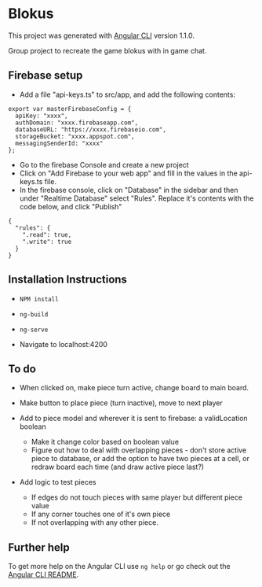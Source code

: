 # Blokus

This project was generated with [Angular CLI](https://github.com/angular/angular-cli) version 1.1.0.

Group project to recreate the game blokus with in game chat. 

## Firebase setup

* Add a file "api-keys.ts" to src/app, and add the following contents: 

```
export var masterFirebaseConfig = {
  apiKey: "xxxx",
  authDomain: "xxxx.firebaseapp.com",
  databaseURL: "https://xxxx.firebaseio.com",
  storageBucket: "xxxx.appspot.com",
  messagingSenderId: "xxxx"
};
```

* Go to the firebase Console and create a new project
* Click on "Add Firebase to your web app" and fill in the values in the api-keys.ts file. 
* In the firebase console, click on "Database" in the sidebar and then under "Realtime Database" select "Rules". Replace it's contents with the code below, and click "Publish"

```
{
  "rules": {
    ".read": true,
    ".write": true
  }
}
```


## Installation Instructions

* ``` NPM install ```
* ``` ng-build ```
* ``` ng-serve ```

* Navigate to localhost:4200


## To do

* When clicked on, make piece turn active, change board to main board.
* Make button to place piece (turn inactive), move to next player

* Add to piece model and wherever it is sent to firebase: a validLocation boolean
  * Make it change color based on boolean value
  * Figure out how to deal with overlapping pieces - don't store active piece to database, or add the option to have two pieces at a cell, or redraw board each time (and draw active piece last?)

* Add logic to test pieces
  * If edges do not touch pieces with same player but different piece value
  * If any corner touches one of it's own piece
  * If not overlapping with any other piece. 


## Further help

To get more help on the Angular CLI use `ng help` or go check out the [Angular CLI README](https://github.com/angular/angular-cli/blob/master/README.md).
